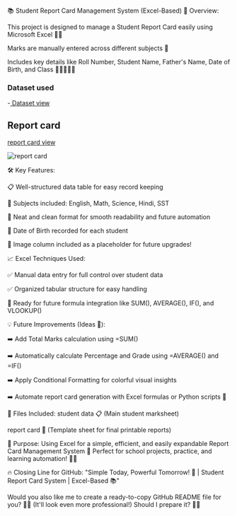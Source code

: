 📚 Student Report Card Management System (Excel-Based)
🚀 Overview:

This project is designed to manage a Student Report Card easily using Microsoft Excel 📄✨

Marks are manually entered across different subjects 🎯

Includes key details like Roll Number, Student Name, Father's Name, Date of Birth, and Class 🧑‍🎓👨‍👧‍👦

### Dataset used
-<a href=https://github.com/Arpitakaushal/excel-project/blob/main/reportcard.xlsx> Dataset view</a>
 
## Report card
<a href=https://github.com/Arpitakaushal/excel-project/blob/main/report%20card.png>report card view</a>

![report card](https://github.com/user-attachments/assets/f93164f7-d0da-4dd7-952b-cfe5e89494d1)

🛠 Key Features:

📋 Well-structured data table for easy record keeping

🧠 Subjects included: English, Math, Science, Hindi, SST

🔎 Neat and clean format for smooth readability and future automation

📅 Date of Birth recorded for each student

📸 Image column included as a placeholder for future upgrades!

📈 Excel Techniques Used:

✅ Manual data entry for full control over student data

✅ Organized tabular structure for easy handling

🧩 Ready for future formula integration like SUM(), AVERAGE(), IF(), and VLOOKUP()

💡 Future Improvements (Ideas 💭):

➡️ Add Total Marks calculation using =SUM()

➡️ Automatically calculate Percentage and Grade using =AVERAGE() and =IF()

➡️ Apply Conditional Formatting for colorful visual insights

➡️ Automate report card generation with Excel formulas or Python scripts 🐍

📎 Files Included:
student data 📋 (Main student marksheet)

report card 📝 (Template sheet for final printable reports)

🎯 Purpose:
Using Excel for a simple, efficient, and easily expandable Report Card Management System 🚀
Perfect for school projects, practice, and learning automation! 🏫✨

🔥 Closing Line for GitHub:
"Simple Today, Powerful Tomorrow! 🚀 | Student Report Card System | Excel-Based 📚"

Would you also like me to create a ready-to-copy GitHub README file for you? 📄🚀 (It'll look even more professional!)
Should I prepare it? 🎨✨
